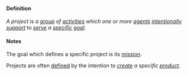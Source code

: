 #### Definition

*A project* is *a [group](https://github.com/gcassel/Modular-Organizing-Terminology/blob/master/terms/group.md) of [activities](https://github.com/gcassel/Modular-Organizing-Terminology/blob/master/terms/activity.md) which one or more [agents](https://github.com/gcassel/Modular-Organizing-Terminology/blob/master/terms/agent.md) [intentionally](https://github.com/gcassel/Modular-Organizing-Terminology/blob/master/terms/intend.md) [support](https://github.com/gcassel/Modular-Organizing-Terminology/blob/master/terms/support.md)* to *[serve](https://github.com/gcassel/Modular-Organizing-Terminology/blob/master/terms/serve.md) a [specific](https://github.com/gcassel/Modular-Organizing-Terminology/blob/master/terms/specific.md) [goal](https://github.com/gcassel/Modular-Organizing-Terminology/blob/master/terms/goal.md)*.

#### Notes

The goal which defines a specific project is its [mission](https://github.com/gcassel/Modular-Organizing-Terminology/blob/master/terms/mission.md).

Projects are often [defined](https://github.com/gcassel/Modular-Organizing-Terminology/blob/master/terms/define.md) by the intention to *[create](https://github.com/gcassel/Modular-Organizing-Terminology/blob/master/terms/create.md) a specific [product](https://github.com/gcassel/Modular-Organizing-Terminology/blob/master/terms/produce.md)*.
